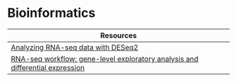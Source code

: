 # Bioinformatics

| Resources                                                                                                                                                                          |
| ---------------------------------------------------------------------------------------------------------------------------------------------------------------------------------- |
| [Analyzing RNA-seq data with DESeq2](https://bioconductor.org/packages/devel/bioc/vignettes/DESeq2/inst/doc/DESeq2.html)                                                           |
| [RNA-seq workflow: gene-level exploratory analysis and differential expression](https://bioconductor.org/packages/release/workflows/vignettes/rnaseqGene/inst/doc/rnaseqGene.html) |
